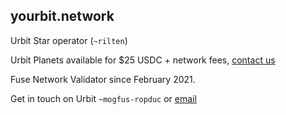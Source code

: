 ## yourbit.network

Urbit Star operator (`~rilten`)

Urbit Planets available for $25 USDC + network fees, [contact us](mailto:rilten@yourbit.network)

Fuse Network Validator since February 2021.

Get in touch on Urbit `~mogfus-ropduc` or [email](mailto:mogfus-ropduc@yourbit.network)
